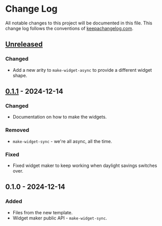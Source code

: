# Change Log
All notable changes to this project will be documented in this file. This change log follows the conventions of [keepachangelog.com](http://keepachangelog.com/).

## [Unreleased]
### Changed
- Add a new arity to `make-widget-async` to provide a different widget shape.

## [0.1.1] - 2024-12-14
### Changed
- Documentation on how to make the widgets.

### Removed
- `make-widget-sync` - we're all async, all the time.

### Fixed
- Fixed widget maker to keep working when daylight savings switches over.

## 0.1.0 - 2024-12-14
### Added
- Files from the new template.
- Widget maker public API - `make-widget-sync`.

[Unreleased]: https://sourcehost.site/your-name/my-project/compare/0.1.1...HEAD
[0.1.1]: https://sourcehost.site/your-name/my-project/compare/0.1.0...0.1.1
